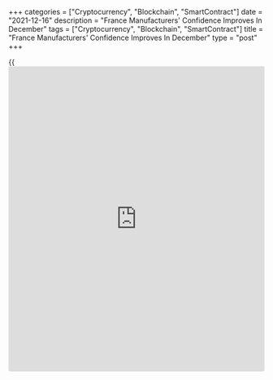 +++
categories = ["Cryptocurrency", "Blockchain", "SmartContract"]
date = "2021-12-16"
description = "France Manufacturers' Confidence Improves In December"
tags = ["Cryptocurrency", "Blockchain", "SmartContract"]
title = "France Manufacturers' Confidence Improves In December"
type = "post"
+++

{{<iframe id="large-banner" src="https://www.bounty.group/#slide=20.0" width="100%" height="600" scrolling="no" style="border: 0px solid rgb(216, 221, 230); border-radius: 3px;">}}

French manufacturers' confidence unexpectedly improved in December,
survey results from the statistical office Insee showed on Thursday.  
  
The [business][1] confidence index rose to 111 in December from 110 in
the previous month. The score was forecast to fall to 109.

The past production index advanced notably to 21 from 9 in November.
However, the overall order books balance fell to -6 from -3. The
assessment about the foreign orders weakened, with the index easing to
-8 from -3.

The balance on the expected trend in selling prices has continued to
grow and the impression of uncertainty has firmed up whereas it had
dampened for several months.

The index for the expected trend in selling prices climbed to 52 in
December from 48 a month ago.

The personal production expectations indicator improved to 29 from 20,
while the general production expectations index logged a moderate
increase to 21 from 19.

The index measuring the expected workforce size came in at 14, up from
11 in the previous month.  
  
The overall business confidence index that comprises the responses of
business leaders from sectors namely, manufacturing, construction,
services, retail trade and wholesale trade, declined to 110 in December
from 113 in the previous month.

For comments and feedback [contact](https://www.playgroundfx.com/contact/): editorial@rtt[news](https://www.letsplayfx.com/blog/forex-news-website/).com

[Economic News][2]

 **What parts of the world are seeing the best (and worst) economic
performances lately? Click[here][3] to check out our [Econ Scorecard][3]
and find out! See up-to-the-moment [ranking](https://www.playgroundfx.com/blog/crypto-exchange-ranking/)s for the best and worst
performers in [GDP][4], [unemployment rate][5], [inflation][6] and much
more.**

   1. www.rtt[news](https://www.letsplayfx.com/blog/forex-news-website/).com/Content/Business.aspx
   2. www.rtt[news](https://www.letsplayfx.com/blog/forex-news-website/).com/Content/EconomicNews.aspx
   3. www.rtt[news](https://www.letsplayfx.com/blog/forex-news-website/).com/economic-scorecard/world-rank/retail-sales/highest-performance.aspx
   4. www.rtt[news](https://www.letsplayfx.com/blog/forex-news-website/).com/economic-scorecard/world-rank/GDP/highest-performance.aspx
   5. www.rtt[news](https://www.letsplayfx.com/blog/forex-news-website/).com/economic-scorecard/world-rank/unemployment-rate/lowest-performance.aspx
   6. www.rtt[news](https://www.letsplayfx.com/blog/forex-news-website/).com/economic-scorecard/world-rank/CPI/highest-performance.aspx